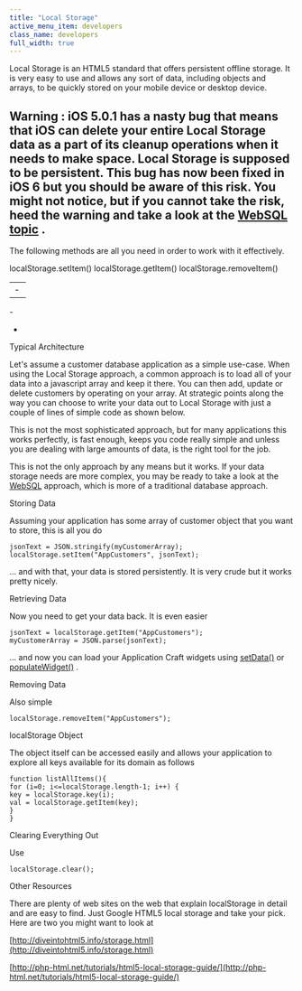 ```yaml
---
title: "Local Storage"
active_menu_item: developers
class_name: developers
full_width: true
---
```



Local Storage is an HTML5 standard that offers persistent offline storage. It is very easy to use and allows any sort of data, including objects and arrays, to be quickly stored on your mobile device or desktop device.

## Warning : iOS 5.0.1 has a nasty bug that means that iOS can delete your entire Local Storage data as a part of its cleanup operations when it needs to make space. Local Storage is supposed to be persistent. This bug has now been fixed in iOS 6 but you should be aware of this risk. You might not notice, but if you cannot take the risk, heed the warning and take a look at the [WebSQL topic](websql--sqlite) .

The following methods are all you need in order to work with it effectively.

<table>
<tr>
<td width="13">
 - 

</td>
      localStorage.setItem()
      localStorage.getItem()
      localStorage.removeItem()
     

</tr>
</table>
 - 

 - 

Typical Architecture

Let's assume a customer database application as a simple use-case. When using the Local Storage approach, a common approach is to load all of your data into a javascript array and keep it there. You can then add, update or delete customers by operating on your array. At strategic points along the way you can choose to write your data out to Local Storage with just a couple of lines of simple code as shown below.

This is not the most sophisticated approach, but for many applications this works perfectly, is fast enough, keeps you code really simple and unless you are dealing with large amounts of data, is the right tool for the job.

This is not the only approach by any means but it works. If your data storage needs are more complex, you may be ready to take a look at the [WebSQL](websql--sqlite) approach, which is more of a traditional database approach.

Storing Data

Assuming your application has some array of customer object that you want to store, this is all you do

    jsonText = JSON.stringify(myCustomerArray);
    localStorage.setItem("AppCustomers", jsonText);
   

... and with that, your data is stored persistently. It is very crude but it works pretty nicely.

Retrieving Data

Now you need to get your data back. It is even easier

    jsonText = localStorage.getItem("AppCustomers");
    myCustomerArray = JSON.parse(jsonText);
   

... and now you can load your Application Craft widgets using [setData()](../../scripting-apis/client-api/widget-data-state-manipulation/setdata) or [populateWidget()](../../scripting-apis/client-api/widget-data-state-manipulation/populatewidget()/index) .

Removing Data

Also simple

    localStorage.removeItem("AppCustomers");
   

localStorage Object

The object itself can be accessed easily and allows your application to explore all keys available for its domain as follows

    function listAllItems(){
    for (i=0; i<=localStorage.length-1; i++) {
    key = localStorage.key(i);
    val = localStorage.getItem(key);
    }
    }
   

Clearing Everything Out

Use

    localStorage.clear();
   

Other Resources

There are plenty of web sites on the web that explain localStorage in detail and are easy to find. Just Google HTML5 local storage and take your pick. Here are two you might want to look at

[http://diveintohtml5.info/storage.html](http://diveintohtml5.info/storage.html)

[http://php-html.net/tutorials/html5-local-storage-guide/](http://php-html.net/tutorials/html5-local-storage-guide/)

